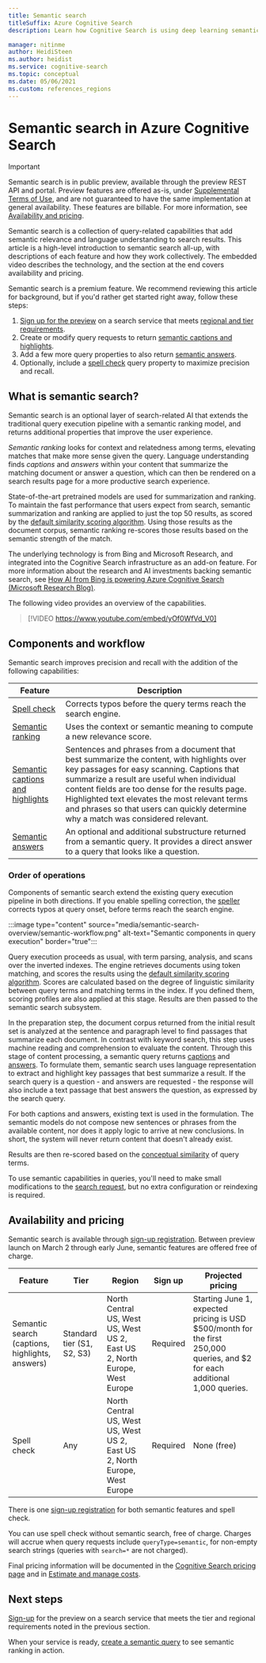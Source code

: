 ```yaml
---
title: Semantic search
titleSuffix: Azure Cognitive Search
description: Learn how Cognitive Search is using deep learning semantic search models from Bing to make search results more intuitive.

manager: nitinme
author: HeidiSteen
ms.author: heidist
ms.service: cognitive-search
ms.topic: conceptual
ms.date: 05/06/2021
ms.custom: references_regions
---
```

# Semantic search in Azure Cognitive Search

> [!IMPORTANT]
> Semantic search is in public preview, available through the preview REST API and portal. Preview features are offered as-is, under [Supplemental Terms of Use](https://azure.microsoft.com/support/legal/preview-supplemental-terms/), and are not guaranteed to have the same implementation at general availability. These features are billable. For more information, see [Availability and pricing](semantic-search-overview.md#availability-and-pricing).

Semantic search is a collection of query-related capabilities that add semantic relevance and language understanding to search results. This article is a high-level introduction to semantic search all-up, with descriptions of each feature and how they work collectively. The embedded video describes the technology, and the section at the end covers availability and pricing.

Semantic search is a premium feature. We recommend reviewing this article for background, but if you'd rather get started right away, follow these steps:

1. [Sign up for the preview](https://aka.ms/SemanticSearchPreviewSignup) on a search service that meets [regional and tier requirements](#availability-and-pricing).
1. Create or modify query requests to return [semantic captions and highlights](semantic-how-to-query-request.md).
1. Add a few more query properties to also return [semantic answers](semantic-answers.md).
1. Optionally, include a [spell check](speller-how-to-add.md) query property to maximize precision and recall.

## What is semantic search?

Semantic search is an optional layer of search-related AI that extends the traditional query execution pipeline with a semantic ranking model, and returns additional properties that improve the user experience.

*Semantic ranking* looks for context and relatedness among terms, elevating matches that make more sense given the query. Language understanding finds *captions* and *answers* within your content that summarize the matching document or answer a question, which can then be rendered on a search results page for a more productive search experience.

State-of-the-art pretrained models are used for summarization and ranking. To maintain the fast performance that users expect from search, semantic summarization and ranking are applied to just the top 50 results, as scored by the [default similarity scoring algorithm](index-similarity-and-scoring.md#similarity-ranking-algorithms). Using those results as the document corpus, semantic ranking re-scores those results based on the semantic strength of the match.

The underlying technology is from Bing and Microsoft Research, and integrated into the Cognitive Search infrastructure as an add-on feature. For more information about the research and AI investments backing semantic search, see [How AI from Bing is powering Azure Cognitive Search (Microsoft Research Blog)](https://www.microsoft.com/research/blog/the-science-behind-semantic-search-how-ai-from-bing-is-powering-azure-cognitive-search/).

The following video provides an overview of the capabilities.

> [!VIDEO https://www.youtube.com/embed/yOf0WfVd_V0]

## Components and workflow

Semantic search improves precision and recall with the addition of the following capabilities:

| Feature | Description |
|---------|-------------|
| [Spell check](speller-how-to-add.md) | Corrects typos before the query terms reach the search engine. |
| [Semantic ranking](semantic-ranking.md) | Uses the context or semantic meaning to compute a new relevance score. |
| [Semantic captions and highlights](semantic-how-to-query-request.md) | Sentences and phrases from a document that best summarize the content, with highlights over key passages for easy scanning. Captions that summarize a result are useful when individual content fields are too dense for the results page. Highlighted text elevates the most relevant terms and phrases so that users can quickly determine why a match was considered relevant. |
| [Semantic answers](semantic-answers.md) | An optional and additional substructure returned from a semantic query. It provides a direct answer to a query that looks like a question. |

### Order of operations

Components of semantic search extend the existing query execution pipeline in both directions. If you enable spelling correction, the [speller](speller-how-to-add.md) corrects typos at query onset, before terms reach the search engine.

:::image type="content" source="media/semantic-search-overview/semantic-workflow.png" alt-text="Semantic components in query execution" border="true":::

Query execution proceeds as usual, with term parsing, analysis, and scans over the inverted indexes. The engine retrieves documents using token matching, and scores the results using the [default similarity scoring algorithm](index-similarity-and-scoring.md#similarity-ranking-algorithms). Scores are calculated based on the degree of linguistic similarity between query terms and matching terms in the index. If you defined them, scoring profiles are also applied at this stage. Results are then passed to the semantic search subsystem.

In the preparation step, the document corpus returned from the initial result set is analyzed at the sentence and paragraph level to find passages that summarize each document. In contrast with keyword search, this step uses machine reading and comprehension to evaluate the content. Through this stage of content processing, a semantic query returns [captions](semantic-how-to-query-request.md) and [answers](semantic-answers.md). To formulate them, semantic search uses language representation to extract and highlight key passages that best summarize a result. If the search query is a question - and answers are requested - the response will also include a text passage that best answers the question, as expressed by the search query. 

For both captions and answers, existing text is used in the formulation. The semantic models do not compose new sentences or phrases from the available content, nor does it apply logic to arrive at new conclusions. In short, the system will never return content that doesn't already exist.

Results are then re-scored based on the [conceptual similarity](semantic-ranking.md) of query terms.

To use semantic capabilities in queries, you'll need to make small modifications to the [search request](semantic-how-to-query-request.md), but no extra configuration or reindexing is required.

## Availability and pricing

Semantic search is available through [sign-up registration](https://aka.ms/SemanticSearchPreviewSignup). Between preview launch on March 2 through early June, semantic features are offered free of charge.

| Feature | Tier | Region | Sign up | Projected pricing |
|---------|------|--------|---------------------|-------------------|
| Semantic search (captions, highlights, answers) | Standard tier (S1, S2, S3) | North Central US, West US, West US 2, East US 2, North Europe, West Europe | Required | Starting June 1, expected pricing is USD $500/month for the first 250,000 queries, and $2 for each additional 1,000 queries.  |
| Spell check | Any | North Central US, West US, West US 2, East US 2, North Europe, West Europe | Required | None (free) |

There is one [sign-up registration](https://aka.ms/SemanticSearchPreviewSignup) for both semantic features and spell check. 

You can use spell check without semantic search, free of charge. Charges will accrue when query requests include `queryType=semantic`, for non-empty search strings (queries with `search=*` are not charged).

Final pricing information will be documented in the [Cognitive Search pricing page](https://azure.microsoft.com/pricing/details/search/) and in [Estimate and manage costs](search-sku-manage-costs.md).

## Next steps

[Sign-up](https://aka.ms/SemanticSearchPreviewSignup) for the preview on a search service that meets the tier and regional requirements noted in the previous section.

When your service is ready, [create a semantic query](semantic-how-to-query-request.md) to see semantic ranking in action.